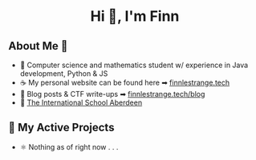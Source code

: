 <h1 align="center">Hi 👋, I'm Finn</h1>

## About Me 📌
- 🍩 Computer science and mathematics student w/ experience in Java development, Python & JS
- ☕ My personal website can be found here ➡ [finnlestrange.tech](https://finnlestrange.tech)
- 📠 Blog posts & CTF write-ups ➡ [finnlestrange.tech/blog](https://finnlestrange.tech/blog)
- 🎒 [The International School Aberdeen](https://github.com/InternationalSchoolAberdeen)

## 🧠 My Active Projects

- ⚛ Nothing as of right now . . .
